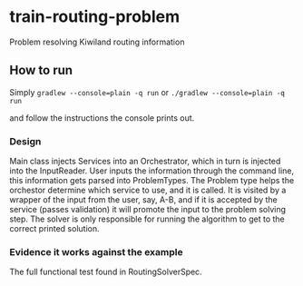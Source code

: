 # train-routing-problem
Problem resolving Kiwiland routing information

## How to run
Simply 
`gradlew --console=plain -q run`
or
`./gradlew --console=plain -q run`

and follow the instructions the console prints out.

### Design
Main class injects Services into an Orchestrator, which in turn is injected into the InputReader.
User inputs the information through the command line, this information gets parsed into ProblemTypes.
The Problem type helps the orchestor determine which service to use, and it is called. 
It is visited by a wrapper of the input from the user, say, A-B, and if it is accepted by the service (passes validation) it will promote the input to the problem solving step.
The solver is only responsible for running the algorithm to get to the correct printed solution.

### Evidence it works against the example

The full functional test found in RoutingSolverSpec.
